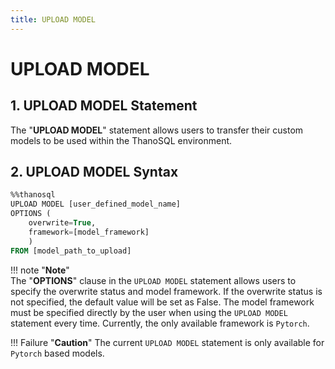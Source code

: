 ```yaml
---
title: UPLOAD MODEL
---
```


# __UPLOAD MODEL__

## __1. UPLOAD MODEL Statement__
The "__UPLOAD MODEL__" statement allows users to transfer their custom models to be used within the ThanoSQL environment. 

## __2. UPLOAD MODEL Syntax__
```sql
%%thanosql
UPLOAD MODEL [user_defined_model_name] 
OPTIONS (
    overwrite=True, 
    framework=[model_framework]
    ) 
FROM [model_path_to_upload]
```

!!! note "__Note__"     
    The "__OPTIONS__" clause in the `UPLOAD MODEL` statement allows users to specify the overwrite status and model framework. If the overwrite status is not specified, the default value will be set as False. The model framework must be specified directly by the user when using the `UPLOAD MODEL` statement every time. Currently, the only available framework is `Pytorch`.
    
!!! Failure "__Caution__"
    The current `UPLOAD MODEL` statement is only available for `Pytorch` based models.
